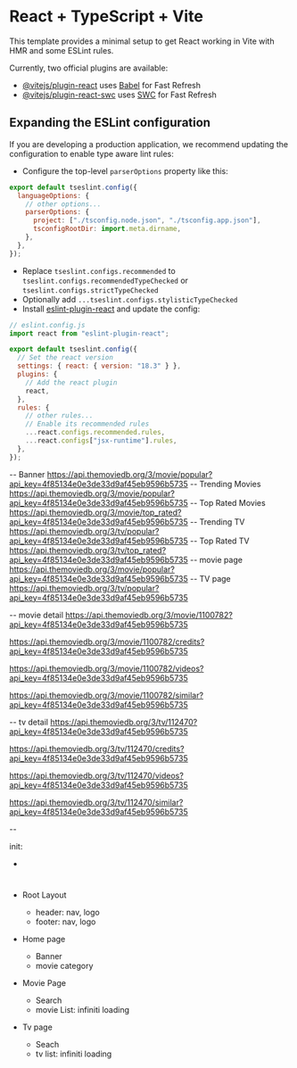 # React + TypeScript + Vite

This template provides a minimal setup to get React working in Vite with HMR and some ESLint rules.

Currently, two official plugins are available:

- [@vitejs/plugin-react](https://github.com/vitejs/vite-plugin-react/blob/main/packages/plugin-react/README.md) uses [Babel](https://babeljs.io/) for Fast Refresh
- [@vitejs/plugin-react-swc](https://github.com/vitejs/vite-plugin-react-swc) uses [SWC](https://swc.rs/) for Fast Refresh

## Expanding the ESLint configuration

If you are developing a production application, we recommend updating the configuration to enable type aware lint rules:

- Configure the top-level `parserOptions` property like this:

```js
export default tseslint.config({
  languageOptions: {
    // other options...
    parserOptions: {
      project: ["./tsconfig.node.json", "./tsconfig.app.json"],
      tsconfigRootDir: import.meta.dirname,
    },
  },
});
```

- Replace `tseslint.configs.recommended` to `tseslint.configs.recommendedTypeChecked` or `tseslint.configs.strictTypeChecked`
- Optionally add `...tseslint.configs.stylisticTypeChecked`
- Install [eslint-plugin-react](https://github.com/jsx-eslint/eslint-plugin-react) and update the config:

```js
// eslint.config.js
import react from "eslint-plugin-react";

export default tseslint.config({
  // Set the react version
  settings: { react: { version: "18.3" } },
  plugins: {
    // Add the react plugin
    react,
  },
  rules: {
    // other rules...
    // Enable its recommended rules
    ...react.configs.recommended.rules,
    ...react.configs["jsx-runtime"].rules,
  },
});
```

-- Banner
https://api.themoviedb.org/3/movie/popular?api_key=4f85134e0e3de33d9af45eb9596b5735
-- Trending Movies
https://api.themoviedb.org/3/movie/popular?api_key=4f85134e0e3de33d9af45eb9596b5735
-- Top Rated Movies
https://api.themoviedb.org/3/movie/top_rated?api_key=4f85134e0e3de33d9af45eb9596b5735
-- Trending TV
https://api.themoviedb.org/3/tv/popular?api_key=4f85134e0e3de33d9af45eb9596b5735
-- Top Rated TV
https://api.themoviedb.org/3/tv/top_rated?api_key=4f85134e0e3de33d9af45eb9596b5735
-- movie page
https://api.themoviedb.org/3/movie/popular?api_key=4f85134e0e3de33d9af45eb9596b5735
-- TV page
https://api.themoviedb.org/3/tv/popular?api_key=4f85134e0e3de33d9af45eb9596b5735

-- movie detail
https://api.themoviedb.org/3/movie/1100782?api_key=4f85134e0e3de33d9af45eb9596b5735

https://api.themoviedb.org/3/movie/1100782/credits?api_key=4f85134e0e3de33d9af45eb9596b5735

https://api.themoviedb.org/3/movie/1100782/videos?api_key=4f85134e0e3de33d9af45eb9596b5735

https://api.themoviedb.org/3/movie/1100782/similar?api_key=4f85134e0e3de33d9af45eb9596b5735

-- tv detail
https://api.themoviedb.org/3/tv/112470?api_key=4f85134e0e3de33d9af45eb9596b5735

https://api.themoviedb.org/3/tv/112470/credits?api_key=4f85134e0e3de33d9af45eb9596b5735

https://api.themoviedb.org/3/tv/112470/videos?api_key=4f85134e0e3de33d9af45eb9596b5735

https://api.themoviedb.org/3/tv/112470/similar?api_key=4f85134e0e3de33d9af45eb9596b5735

--

init:

-

#

- Root Layout

  - header: nav, logo
  - footer: nav, logo

- Home page
  - Banner
  - movie category
- Movie Page
  - Search
  - movie List: infiniti loading
- Tv page
  - Seach
  - tv list: infiniti loading
